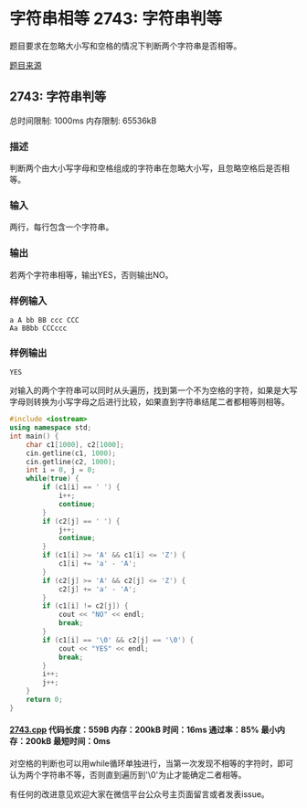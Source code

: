 # 字符串相等 2743: 字符串判等

题目要求在忽略大小写和空格的情况下判断两个字符串是否相等。

[题目来源](http://bailian.openjudge.cn/practice/2743/)

## 2743: 字符串判等

总时间限制: 1000ms    内存限制: 65536kB

### 描述

判断两个由大小写字母和空格组成的字符串在忽略大小写，且忽略空格后是否相等。

### 输入

两行，每行包含一个字符串。

### 输出

若两个字符串相等，输出YES，否则输出NO。

### 样例输入
```
a A bb BB ccc CCC
Aa BBbb CCCccc
```
### 样例输出
```
YES
```
对输入的两个字符串可以同时从头遍历，找到第一个不为空格的字符，如果是大写字母则转换为小写字母之后进行比较，如果直到字符串结尾二者都相等则相等。
```cpp
#include <iostream>
using namespace std;
int main() {
	char c1[1000], c2[1000];
	cin.getline(c1, 1000);
	cin.getline(c2, 1000);
	int i = 0, j = 0;
	while(true) {
		if (c1[i] == ' ') {
			i++;
			continue;
		}
		if (c2[j] == ' ') {
			j++;
			continue;
		}
		if (c1[i] >= 'A' && c1[i] <= 'Z') {
			c1[i] += 'a' - 'A';
		}
		if (c2[j] >= 'A' && c2[j] <= 'Z') {
			c2[j] += 'a' - 'A';
		}
		if (c1[i] != c2[j]) {
			cout << "NO" << endl;
			break;
		}
		if (c1[i] == '\0' && c2[j] == '\0') {
			cout << "YES" << endl;
			break;
		}
		i++;
		j++;
	}
	return 0;
}
```
#### [2743.cpp](/Code/2700-2799/2743.cpp) 代码长度：559B 内存：200kB 时间：16ms 通过率：85% 最小内存：200kB  最短时间：0ms

对空格的判断也可以用while循环单独进行，当第一次发现不相等的字符时，即可认为两个字符串不等，否则直到遍历到'\0'为止才能确定二者相等。

有任何的改进意见欢迎大家在微信平台公众号主页面留言或者发表issue。
